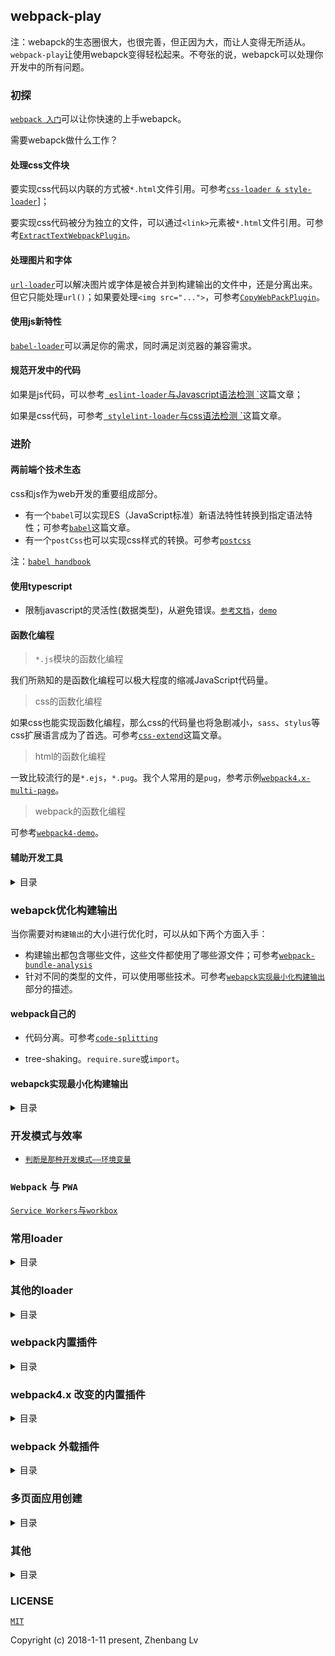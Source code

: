 ## webpack-play

注：webapck的生态圈很大，也很完善，但正因为大，而让人变得无所适从。`webpack-play`让使用webapck变得轻松起来。不夸张的说，webapck可以处理你开发中的所有问题。


### 初探

[` webpack 入门 `](https://github.com/lvzhenbang/webpack-play/blob/master/doc/first/index.md)可以让你快速的上手webapck。

需要webapck做什么工作？

#### 处理css文件块

要实现css代码以内联的方式被`*.html`文件引用。可参考[` css-loader & style-loader `](https://github.com/lvzhenbang/webpack-play/tree/master/doc/first/css-style-loader.md)]；

要实现css代码被分为独立的文件，可以通过`<link>`元素被`*.html`文件引用。可参考[` ExtractTextWebpackPlugin `](https://github.com/lvzhenbang/webpack-play/tree/master/doc/first/extract-text-webpack-plugin.md)。

#### 处理图片和字体

[` url-loader `](https://github.com/lvzhenbang/webpack-play/tree/master/doc/first/css-style-loader.md)可以解决图片或字体是被合并到构建输出的文件中，还是分离出来。但它只能处理`url()`；如果要处理`<img src="...">`，可参考[` CopyWebPackPlugin `](https://github.com/lvzhenbang/webpack-play/tree/master/doc/first/copy-webpack-plugin.md)。

#### 使用js新特性

[` babel-loader `](https://github.com/lvzhenbang/webpack-play/tree/master/doc/first/babel-loader.md)可以满足你的需求，同时满足浏览器的兼容需求。

#### 规范开发中的代码

如果是js代码，可以参考[` eslint-loader`与Javascript语法检测 `](https://github.com/lvzhenbang/webpack-play/tree/master/doc/first/eslint-loader.md)这篇文章；

如果是css代码，可参考[` stylelint-loader`与css语法检测 `](https://github.com/lvzhenbang/webpack-play/tree/master/doc/first/stylelint-loader.md)这篇文章。


### 进阶

#### 两前端个技术生态

css和js作为web开发的重要组成部分。

* 有一个`babel`可以实现ES（JavaScript标准）新语法特性转换到指定语法特性；可参考[` babel `](https://github.com/lvzhenbang/webpack-play/tree/master/doc/two/babel.md)这篇文章。
* 有一个`postCss`也可以实现css样式的转换。可参考[` postcss `](https://github.com/lvzhenbang/webpack-play/tree/master/doc/two/postcss.md)


注：[` babel handbook `](https://github.com/jamiebuilds/babel-handbook)

#### 使用typescript

* 限制javascript的灵活性(数据类型)，从避免错误。[` 参考文档 `](https://basarat.gitbooks.io/typescript/content/docs/getting-started.html)，[` demo `](https://github.com/lvzhenbang/webpack-play/tree/master/demo/example-19)

#### 函数化编程

> `*.js`模块的函数化编程

我们所熟知的是函数化编程可以极大程度的缩减JavaScript代码量。

> css的函数化编程

如果css也能实现函数化编程，那么css的代码量也将急剧减小，`sass`、`stylus`等css扩展语言成为了首选。可参考[` css-extend `](https://github.com/lvzhenbang/webpack-play/tree/master/doc/first/css-extend.md)这篇文章。

> html的函数化编程

一致比较流行的是`*.ejs`，`*.pug`。我个人常用的是`pug`，参考示例[` webpack4.x-multi-page `](https://github.com/lvzhenbang/webpack4.x-multi-page)。

> webpack的函数化编程

可参考[` webpack4-demo `](https://github.com/survivejs-demos/webpack-demo)。


#### 辅助开发工具

<details>
<summary>目录</summary>

* [` HtmlWebapckPlugin `](https://github.com/lvzhenbang/webpack-play/tree/master/doc/first/htmlwebpackplugin.md) // 用webpack生成HTML文件
* [` WebpackDevServer `](https://github.com/lvzhenbang/webpack-play/tree/master/doc/first/webpack-dev-server.md) // 用webpack开发时启动浏览器
* [` nodemon `](https://github.com/lvzhenbang/webpack-play/tree/master/doc/first/nodemon.md) // 用监视webpack.config.js的改变
* [` clean-wepack-plugin `](https://github.com/johnagan/clean-webpack-plugin) // 当第二次执行编译输出时，若输出文件名中未带hash，默认会覆盖输出文件；反之则会生成新的文件。而是用` clean-webpack-plugin `则会删除上一次输出的文件，保留最新的webpack输出文件

</details>

### webapck优化构建输出

当你需要对`构建输出`的大小进行优化时，可以从如下两个方面入手：

* 构建输出都包含哪些文件，这些文件都使用了哪些源文件；可参考[` webpack-bundle-analysis `](https://github.com/lvzhenbang/webpack-learning/tree/master/doc/two/webpack-bundle-analysis.md)
* 针对不同的类型的文件，可以使用哪些技术。可参考[` webapck实现最小化构建输出 `](https://github.com/lvzhenbang/webpack-play#webapck%E5%AE%9E%E7%8E%B0%E6%9C%80%E5%B0%8F%E5%8C%96%E6%9E%84%E5%BB%BA%E8%BE%93%E5%87%BA)部分的描述。

#### webpack自己的

* 代码分离。可参考[` code-splitting `](https://github.com/lvzhenbang/webpack-learning/tree/master/doc/two/code-splitting.md)

* tree-shaking。`require.sure`或`import`。

#### webapck实现最小化构建输出

<details>
<summary>目录</summary>

* 提取构建输出文件的公共代码；webpack4.x之前版本可参考[` CommonsChunkPlugin `](https://github.com/lvzhenbang/webpack-play/tree/master/doc/first/commonschunkplugin.md)篇文章，webpack4.x可参考[` SplitChunkPlugin `](https://github.com/lvzhenbang/webpack-play/tree/master/doc/first/splitchunkplugin.md)这篇文章
* 可以从压缩`构建输出文件`（主要指css，js）。webpack4.x之前版本，webapck4.x可参考[` webapck4.x 压缩构建输出 `](https://github.com/lvzhenbang/webpack-learning/tree/master/doc/two/compress.md)这篇文章；
* 优化图片大小。可参考[` 构建多页面应用——静态资源 `](https://github.com/lvzhenbang/webpack-play/tree/master/doc/other/multi-page-assets.md)这篇文章；
* 如果开发的应用支持网络环境，可以使用CDN。可参考[` 引入第三方库 `](https://github.com/lvzhenbang/webpack-play/tree/master/doc/first/third-party.md)这篇文章；
* 移除第三方库中未使用的js代码块。 可参考[` babel-plguin-lodash & LodashWebpackPlugin `](https://github.com/lvzhenbang/webpack-play/tree/master/doc/first/lodash-webpack-plugin.md)这篇文章；
* 移除项目未使用的css代码块。可参考[` webapck4.x 移除构建输出的`*.css`文件中，未使用的css选择器 `](https://github.com/lvzhenbang/webpack-learning/tree/master/doc/two/purify-css.md)这篇文章。

</details>

### 开发模式与效率

* [` 判断是那种开发模式——环境变量 `](https://github.com/lvzhenbang/webpack-learning/tree/master/doc/two/enviroment.md)

### `Webpack` 与 `PWA`

[` Service Workers `与` workbox `](https://github.com/lvzhenbang/webpack-learning/tree/master/doc/two/workbox.md)

### 常用loader

<details>
<summary>目录</summary>

* [` css-loader & style-loader `](https://github.com/lvzhenbang/webpack-play/tree/master/doc/first/css-style-loader.md)
* [` url-loader `](https://github.com/lvzhenbang/webpack-play/tree/master/doc/first/css-style-loader.md)
* [` file-loader `](https://github.com/lvzhenbang/webpack-play/tree/master/doc/first/file-loader.md)
* [` css扩展语言loader，如：sass, less, stylus等 `](https://github.com/lvzhenbang/webpack-play/tree/master/doc/first/css-extend.md)
* [` babel-loader `](https://github.com/lvzhenbang/webpack-play/tree/master/doc/first/babel-loader.md)
* [` postcss-loader `](https://github.com/lvzhenbang/webpack-play/tree/master/doc/first/postcss-loader.md)

</details>

### 其他的loader

<details>
<summary>目录</summary>

* [` eslint-loader `](https://github.com/lvzhenbang/webpack-play/tree/master/doc/first/eslint-loader.md)
* [` stylelint-loader `](https://github.com/lvzhenbang/webpack-play/tree/master/doc/first/stylelint-loader.md)
* [` postcss `](https://github.com/lvzhenbang/webpack-play/tree/master/doc/first/postcss.md)

</details>

### webpack内置插件

<details>
<summary>目录</summary>

* [` CommonsChunkPlugin `](https://github.com/lvzhenbang/webpack-play/tree/master/doc/first/commonschunkplugin.md) // 提取文件块中的共用代码
* [` UglifyjsPlugin `](https://github.com/lvzhenbang/webpack-play/tree/master/doc/first/uglifyjsplugin.md) // 压缩编译后的模块
* [` DllPlugin `](https://github.com/lvzhenbang/webpack-play/tree/master/doc/first/dllplugin&dllreferenceplugin.md) // 减少打包构建的时间
* [` ProvidePlugin `](https://github.com/lvzhenbang/webpack-play/tree/master/doc/first/provide-plugin.md) // 可以省去`import`或`require`来引用第三方库。如jquery，loadsh。
* [` DefinePlugin `](https://github.com/lvzhenbang/webpack-play/tree/master/doc/first/define-plugin.md) // 定义一个全局常量，可以用来区分开发模式和生产模式。
* [` HotModuleRepalcementPlugin `](https://github.com/lvzhenbang/webpack-play/tree/master/doc/first/hmrplugin.md) // 启用热交换

</details>

### webpack4.x 改变的内置插件

<details>
<summary>目录</summary>

* [` SplitChunkPlugin `](https://github.com/lvzhenbang/webpack-play/tree/master/doc/first/splitchunkplugin.md) // 提取各模块间的共用代码，它替代了`CommonsChunkPlugin`插件
* webpack4.x移除了`UglifyJsplugin`，而引入了`MinChunkSizePlugin`插件；

</details>

### webpack 外载插件

<details>
<summary>目录</summary>

* [` CopyWebPackPlugin `](https://github.com/lvzhenbang/webpack-play/tree/master/doc/first/copy-webpack-plugin.md) // 拷贝静态文件到构建输出的 `dist/` 目录中
* [` HtmlWebapckPlugin `](https://github.com/lvzhenbang/webpack-play/tree/master/doc/first/htmlwebpackplugin.md) // 用webpack生成HTML文件
* [` ExtractTextWebpackPlugin `](https://github.com/lvzhenbang/webpack-play/tree/master/doc/first/extract-text-webpack-plugin.md) // 从打包生成的js文件分理处css到单独的文件。webpack4.x之前支持
* [` MiniCssExtractPlugin `](https://github.com/lvzhenbang/webpack-play/tree/master/doc/first/minicssextractplugin.md) // 从打包生成的js文件分理处css到单独的文件。webpack4.x开始支持
* [` webpackMerge `](https://github.com/lvzhenbang/webpack-play/tree/master/doc/first/webpack-merge.md) // 合并配置项
* [` babel-plguin-lodash & LodashWebpackPlugin `](https://github.com/lvzhenbang/webpack-play/tree/master/doc/first/lodash-webpack-plugin.md)

</details>


### 多页面应用创建

<details>
<summary>目录</summary>

* [` 构建多页面应用 `](https://github.com/lvzhenbang/webpack-play/tree/master/doc/other/multi-page.md)
* [` 构建多页面应用——单个页面的处理 `](https://github.com/lvzhenbang/webpack-play/tree/master/doc/other/multi-page-single-page.md)
* [` 构建多页面应用——模板 `](https://github.com/lvzhenbang/webpack-play/tree/master/doc/other/multi-page-template.md)
* [` 构建多页面应用——静态资源 `](https://github.com/lvzhenbang/webpack-play/tree/master/doc/other/multi-page-assets.md)
* [` 构建多页面应用——优化（一） `](https://github.com/lvzhenbang/webpack-play/tree/master/doc/other/multi-page-function.md)
* [` 构建多页面应用——hash `](https://github.com/lvzhenbang/webpack-play/tree/master/doc/other/multi-page-hash.md)
* [` 构建多页面应用——优化（二） `](https://github.com/lvzhenbang/webpack-play/tree/master/doc/other/multi-page-mockdata.md)

</details>


### 其他

<details>
<summary>目录</summary>

* [` webpack4.x变化 `](https://github.com/lvzhenbang/webpack-play/tree/master/doc/other/webpack4.md)
* [` webpack4.x变化 二 `](https://github.com/lvzhenbang/webpack-play/tree/master/doc/other/webpack4-2.md)
* [` webapck常见使用问题 `](https://github.com/lvzhenbang/webpack-play/tree/master/doc/other/issue.md)

</details>


### LICENSE

[` MIT `](https://opensource.org/licenses/MIT)

Copyright (c) 2018-1-11 present, Zhenbang Lv

